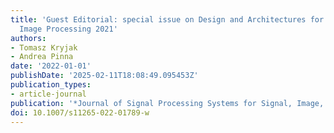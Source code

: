 ```yaml
---
title: 'Guest Editorial: special issue on Design and Architectures for Signal and
  Image Processing 2021'
authors:
- Tomasz Kryjak
- Andrea Pinna
date: '2022-01-01'
publishDate: '2025-02-11T18:08:49.095453Z'
publication_types:
- article-journal
publication: '*Journal of Signal Processing Systems for Signal, Image, and Video Technology*'
doi: 10.1007/s11265-022-01789-w
---
```

